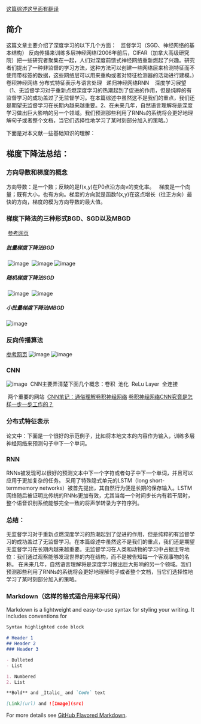 [这篇综述这里面有翻译](http://www.csdn.net/article/2015-06-01/2824811)

## 简介

这篇文章主要介绍了深度学习的以下几个方面：
    监督学习（SGD、神经网络的基本结构）
    反向传播来训练多层神经网络(2006年前后，CIFAR（加拿大高级研究院）把一些研究者聚集在一起，人们对深度前馈式神经网络重新燃起了兴趣。研究者们提出了一种非监督的学习方法，这种方法可以创建一些网络层来检测特征而不使用带标签的数据，这些网络层可以用来重构或者对特征检测器的活动进行建模。)
    卷积神经网络
    分布式特征表示与语言处理
    递归神经网络RNN
    深度学习展望（1、无监督学习对于重新点燃深度学习的热潮起到了促进的作用，但是纯粹的有监督学习的成功盖过了无监督学习。在本篇综述中虽然这不是我们的重点，我们还是期望无监督学习在长期内越来越重要。2、在未来几年，自然语言理解将是深度学习做出巨大影响的另一个领域。我们预测那些利用了RNNs的系统将会更好地理解句子或者整个文档，当它们选择性地学习了某时刻部分加入的策略。）
    
 
 下面是对本文献一些基础知识的理解：
## 梯度下降法总结：
 
### 方向导数和梯度的概念
    
   方向导数：是一个数；反映的是f(x,y)在P0点沿方向v的变化率。
   梯度是一个向量；既有大小，也有方向。梯度的方向就是函数f(x,y)在这点增长（往正方向）最快的方向，梯度的模为方向导数的最大值。
    
### 梯度下降法的三种形式BGD、SGD以及MBGD
  
  [参考网页](http://www.cnblogs.com/maybe2030/p/5089753.html)
  
##### 批量梯度下降法BGD
  
  ![image](./asset/1.png)
  ![image](./asset/2.png)
  ![image](./asset/3.png)
  
##### 随机梯度下降法SGD
  
  ![image](./asset/4.png)
  ![image](./asset/5.png)
  
##### 小批量梯度下降法MBGD
  
   ![image](./asset/6.png)
   
### 反向传播算法

  [参考网页](http://www.cnblogs.com/charlotte77/p/5629865.html)
  ![image](./asset/7.png)
  ![image](./asset/8.png)
  
### CNN
  
  ![image](./asset/9.png)
  CNN主要弄清楚下面几个概念：卷积  池化  ReLu Layer  全连接 
  
  两个重要的网站
  [CNN笔记：通俗理解卷积神经网络](http://blog.csdn.net/v_JULY_v/article/details/51812459)
  [卷积神经网络CNN究竟是怎样一步一步工作的？](http://www.jianshu.com/p/fe428f0b32c1)
  
### 分布式特征表示
  
  论文中：下面是一个很好的示范例子，比如将本地文本的内容作为输入，训练多层神经网络来预测句子中下一个单词。
  
### RNN
  
  RNNs被发现可以很好的预测文本中下一个字符或者句子中下一个单词，并且可以应用于更加复杂的任务。
  采用了特殊隐式单元的LSTM（long short-termmemory networks）被首先提出，其自然行为便是长期的保存输入。LSTM网络随后被证明比传统的RNNs更加有效，尤其当每一个时间步长内有若干层时，整个语音识别系统能够完全一致的将声学转录为字符序列。
  
### 总结：

  无监督学习对于重新点燃深度学习的热潮起到了促进的作用，但是纯粹的有监督学习的成功盖过了无监督学习。在本篇综述中虽然这不是我们的重点，我们还是期望无监督学习在长期内越来越重要。无监督学习在人类和动物的学习中占据主导地位：我们通过观察能够发现世界的内在结构，而不是被告知每一个客观事物的名称。
  在未来几年，自然语言理解将是深度学习做出巨大影响的另一个领域。我们预测那些利用了RNNs的系统将会更好地理解句子或者整个文档，当它们选择性地学习了某时刻部分加入的策略。


  
### Markdown（这样的格式适合用来写代码）

Markdown is a lightweight and easy-to-use syntax for styling your writing. It includes conventions for

```markdown
Syntax highlighted code block

# Header 1
## Header 2
### Header 3

- Bulleted
- List

1. Numbered
2. List

**Bold** and _Italic_ and `Code` text

[Link](url) and ![Image](src)
```

For more details see [GitHub Flavored Markdown](https://guides.github.com/features/mastering-markdown/).

